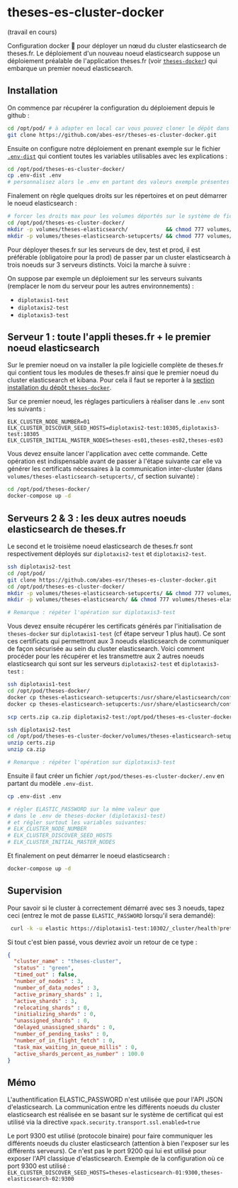 # theses-es-cluster-docker

(travail en cours)

Configuration docker 🐳 pour déployer un nœud du cluster elasticsearch de theses.fr. Le déploiement d'un nouveau noeud elasticsearch suppose un déploiement préalable de l'application theses.fr (voir [``theses-docker``](https://github.com/abes-esr/theses-docker)) qui embarque un premier noeud elasticsearch.

## Installation

On commence par récupérer la configuration du déploiement depuis le github :
```bash
cd /opt/pod/ # à adapter en local car vous pouvez cloner le dépôt dans votre homedir
git clone https://github.com/abes-esr/theses-es-cluster-docker.git
```

Ensuite on configure notre déploiement en prenant exemple sur le fichier [``.env-dist``](./.env-dist) qui contient toutes les variables utilisables avec les explications :
```bash
cd /opt/pod/theses-es-cluster-docker/
cp .env-dist .env
# personnalisez alors le .env en partant des valeurs exemple présentes dans le .env-dist
```

Finalement on règle quelques droits sur les répertoires et on peut démarrer le noeud elasticsearch :
```bash
# forcer les droits max pour les volumes déportés sur le système de fichier local
cd /opt/pod/theses-es-cluster-docker/
mkdir -p volumes/theses-elasticsearch/            && chmod 777 volumes/theses-elasticsearch/
mkdir -p volumes/theses-elasticsearch-setupcerts/ && chmod 777 volumes/theses-elasticsearch-setupcerts/
```

Pour déployer theses.fr sur les serveurs de dev, test et prod, il est préférable (obligatoire pour la prod) de passer par un cluster elasticsearch à trois noeuds sur 3 serveurs distincts. Voici la marche à suivre :

On suppose par exemple un déploiement sur les serveurs suivants (remplacer le nom du serveur pour les autres environnements) :
- ``diplotaxis1-test``
- ``diplotaxis2-test``
- ``diplotaxis3-test``

## Serveur 1 : toute l'appli theses.fr + le premier noeud elasticsearch

Sur le premier noeud on va installer la pile logicielle complète de theses.fr qui contient tous les modules de theses.fr ainsi que le premier noeud du cluster elasticsearch et kibana. Pour cela il faut se reporter à la [section installation du dépôt ``theses-docker``](README.md#installation).

Sur ce premier noeud, les réglages particuliers à réaliser dans le ``.env`` sont les suivants :
```env
ELK_CLUSTER_NODE_NUMBER=01
ELK_CLUSTER_DISCOVER_SEED_HOSTS=diplotaxis2-test:10305,diplotaxis3-test:10305
ELK_CLUSTER_INITIAL_MASTER_NODES=theses-es01,theses-es02,theses-es03
```

Vous devez ensuite lancer l'application avec cette commande. Cette opération est indispensable avant de passer à l'étape suivante car elle va générer les certificats nécessaires à la communication inter-cluster (dans ``volumes/theses-elasticsearch-setupcerts/``, cf section suivante) :
```bash
cd /opt/pod/theses-docker/
docker-compose up -d
```

## Serveurs 2 & 3 : les deux autres noeuds elasticsearch de theses.fr

Le second et le troisième noeud elasticsearch de theses.fr sont respectivement déployés sur ``diplotaxis2-test`` et ``diplotaxis2-test``.

```bash
ssh diplotaxis2-test
cd /opt/pod/
git clone https://github.com/abes-esr/theses-es-cluster-docker.git
cd /opt/pod/theses-es-cluster-docker/
mkdir -p volumes/theses-elasticsearch-setupcerts/ && chmod 777 volumes/theses-elasticsearch-setupcerts/
mkdir -p volumes/theses-elasticsearch/ && chmod 777 volumes/theses-elasticsearch/

# Remarque : répéter l'opération sur diplotaxis3-test
```

Vous devez ensuite récupérer les certificats générés par l'initialisation de ``theses-docker`` sur ``diplotaxis1-test`` (cf étape serveur 1 plus haut). Ce sont ces certificats qui permettront aux 3 noeuds elasticsearch de communiquer de façon sécurisée au sein du cluster elasticsearch. Voici comment procéder pour les récupérer et les transmettre aux 2 autres noeuds elasticsearch qui sont sur les serveurs ``diplotaxis2-test`` et ``diplotaxis3-test`` :
```bash
ssh diplotaxis1-test
cd /opt/pod/theses-docker/
docker cp theses-elasticsearch-setupcerts:/usr/share/elasticsearch/config/certs/ca.zip .
docker cp theses-elasticsearch-setupcerts:/usr/share/elasticsearch/config/certs/certs.zip .

scp certs.zip ca.zip diplotaxis2-test:/opt/pod/theses-es-cluster-docker/volumes/theses-elasticsearch-setupcerts/

ssh diplotaxis2-test
cd /opt/pod/theses-es-cluster-docker/volumes/theses-elasticsearch-setupcerts/
unzip certs.zip
unzip ca.zip

# Remarque : répéter l'opération sur diplotaxis3-test
```

Ensuite il faut créer un fichier ``/opt/pod/theses-es-cluster-docker/.env`` en partant du modèle ``.env-dist``.
```bash
cp .env-dist .env

# régler ELASTIC_PASSWORD sur la même valeur que
# dans le .env de theses-docker (diplotaxis1-test)
# et régler surtout les variables suivantes:
# ELK_CLUSTER_NODE_NUMBER
# ELK_CLUSTER_DISCOVER_SEED_HOSTS
# ELK_CLUSTER_INITIAL_MASTER_NODES
```

Et finalement on peut démarrer le noeud elasticsearch :
```bash
docker-compose up -d
```

## Supervision

Pour savoir si le cluster à correctement démarré avec ses 3 noeuds, tapez ceci (entrez le mot de passe ``ELASTIC_PASSWORD`` lorsqu'il sera demandé):
```bash
 curl -k -u elastic https://diplotaxis1-test:10302/_cluster/health?pretty
```

Si tout c'est bien passé, vous devriez avoir un retour de ce type :
```json
{
  "cluster_name" : "theses-cluster",
  "status" : "green",
  "timed_out" : false,
  "number_of_nodes" : 3,
  "number_of_data_nodes" : 3,
  "active_primary_shards" : 1,
  "active_shards" : 3,
  "relocating_shards" : 0,
  "initializing_shards" : 0,
  "unassigned_shards" : 0,
  "delayed_unassigned_shards" : 0,
  "number_of_pending_tasks" : 0,
  "number_of_in_flight_fetch" : 0,
  "task_max_waiting_in_queue_millis" : 0,
  "active_shards_percent_as_number" : 100.0
}
```

## Mémo

L'authentification ELASTIC_PASSWORD n'est utilisée que pour l'API JSON d'elasticsearch. La communication entre les différents noeuds du cluster elasticsearch est réalisée en se basant sur le système de certificat qui est utilisé via la directive ``xpack.security.transport.ssl.enabled=true``

Le port 9300 est utilisé (protocole binaire) pour faire communiquer les différents noeuds du cluster elasticsearch (attention à bien l'exposer sur les différents serveurs). Ce n'est pas le port 9200 qui lui est utilisé pour exposer l'API classique d'elasticsearch. Exemple de la configuration où ce port 9300 est utilisé :  
``ELK_CLUSTER_DISCOVER_SEED_HOSTS=theses-elasticsearch-01:9300,theses-elasticsearch-02:9300``
